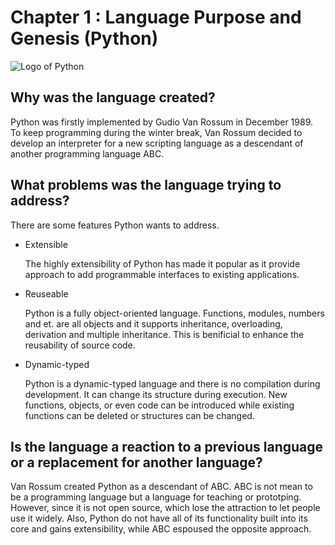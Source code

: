 # Chapter 1 : Language Purpose and Genesis (Python)
![Logo of Python](https://www.python.org/static/img/python-logo@2x.png) 
## Why was the language created?
Python was firstly implemented by Gudio Van Rossum in December 1989. To keep programming during the winter break, Van Rossum decided to develop an interpreter for a new scripting language as a descendant of another programming language ABC.

## What problems was the language trying to address?
There are some features Python wants to address.

- Extensible
	
    The highly extensibility of Python has made it popular as it provide approach to add programmable interfaces to existing applications.
    
- Reuseable
	
    Python is a fully object-oriented language. Functions, modules, numbers and et. are all objects and it supports inheritance, overloading, derivation and multiple inheritance. This is benificial to enhance the reusability of source code.
    
- Dynamic-typed

	Python is a dynamic-typed language and there is no compilation during development. It can change its structure during execution. New functions, objects, or even code can be introduced while existing functions can be deleted or structures can be changed.


## Is the language a reaction to a previous language or a replacement for another language?
Van Rossum created Python as a descendant of ABC. ABC is not mean to be a programming language but a language for teaching or prototping.  However, since it is not open source, which lose the attraction to let people use it widely. Also, Python do not have all of its functionality built into its core and gains extensibility, while ABC espoused the opposite approach.